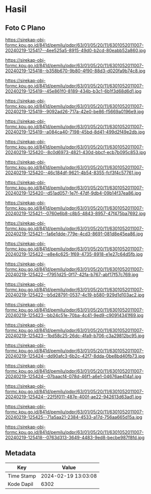 # Hasil

## Foto C Plano

https://sirekap-obj-formc.kpu.go.id/841d/pemilu/pdpr/63/01/05/20/11/6301052011007-20240219-125417--4ee525a5-8915-49d0-b2cd-80eabb52a860.jpg

https://sirekap-obj-formc.kpu.go.id/841d/pemilu/pdpr/63/01/05/20/11/6301052011007-20240219-125418--b358b670-9b80-4f90-88d3-d020fa9b74c8.jpg

https://sirekap-obj-formc.kpu.go.id/841d/pemilu/pdpr/63/01/05/20/11/6301052011007-20240219-125419--45e861f0-8189-434b-b3c1-6b1f3d68d6d1.jpg

https://sirekap-obj-formc.kpu.go.id/841d/pemilu/pdpr/63/01/05/20/11/6301052011007-20240219-125419--9092ad26-717a-42e0-be86-f5669a0196e9.jpg

https://sirekap-obj-formc.kpu.go.id/841d/pemilu/pdpr/63/01/05/20/11/6301052011007-20240219-125419--a084ca40-7198-45bd-8d41-499d2f49e2db.jpg

https://sirekap-obj-formc.kpu.go.id/841d/pemilu/pdpr/63/01/05/20/11/6301052011007-20240219-125420--8c0d6973-4821-430d-bbcf-ecb7b095c853.jpg

https://sirekap-obj-formc.kpu.go.id/841d/pemilu/pdpr/63/01/05/20/11/6301052011007-20240219-125420--46c184df-9621-4b54-8355-fcf3f4c57761.jpg

https://sirekap-obj-formc.kpu.go.id/841d/pemilu/pdpr/63/01/05/20/11/6301052011007-20240219-125420--d51ad057-1e7f-47df-9db4-09b14f37ea86.jpg

https://sirekap-obj-formc.kpu.go.id/841d/pemilu/pdpr/63/01/05/20/11/6301052011007-20240219-125421--0760e6b8-c8b5-4843-8957-47f475ba7692.jpg

https://sirekap-obj-formc.kpu.go.id/841d/pemilu/pdpr/63/01/05/20/11/6301052011007-20240219-125421--1a6e1dde-779e-4cd3-8691-081d8e45ea86.jpg

https://sirekap-obj-formc.kpu.go.id/841d/pemilu/pdpr/63/01/05/20/11/6301052011007-20240219-125422--e8e4c625-1f69-4735-8918-e1e27c64d5fb.jpg

https://sirekap-obj-formc.kpu.go.id/841d/pemilu/pdpr/63/01/05/20/11/6301052011007-20240219-125422--f7951d25-0f17-42fa-b767-abf17f57c769.jpg

https://sirekap-obj-formc.kpu.go.id/841d/pemilu/pdpr/63/01/05/20/11/6301052011007-20240219-125422--b5d28791-0537-4c19-b580-929d1d103ac2.jpg

https://sirekap-obj-formc.kpu.go.id/841d/pemilu/pdpr/63/01/05/20/11/6301052011007-20240219-125423--bb24c51e-70ba-4c41-9ed9-c90914341f69.jpg

https://sirekap-obj-formc.kpu.go.id/841d/pemilu/pdpr/63/01/05/20/11/6301052011007-20240219-125423--1bd58c25-26dc-4fa9-b706-c3a29812bc95.jpg

https://sirekap-obj-formc.kpu.go.id/841d/pemilu/pdpr/63/01/05/20/11/6301052011007-20240219-125424--dd90afc3-6b2c-42f7-8dda-0be8bd40fb73.jpg

https://sirekap-obj-formc.kpu.go.id/841d/pemilu/pdpr/63/01/05/20/11/6301052011007-20240219-125424--07baacf4-078d-46f1-a6e1-04676ae414a1.jpg

https://sirekap-obj-formc.kpu.go.id/841d/pemilu/pdpr/63/01/05/20/11/6301052011007-20240219-125424--22f5f011-487e-400f-ae22-942613d63ad1.jpg

https://sirekap-obj-formc.kpu.go.id/841d/pemilu/pdpr/63/01/05/20/11/6301052011007-20240219-125425--71a5aa21-2384-4533-a17d-756aa665d15a.jpg

https://sirekap-obj-formc.kpu.go.id/841d/pemilu/pdpr/63/01/05/20/11/6301052011007-20240219-125418--0763d313-3649-4483-9ed8-becbe987f8fd.jpg


## Metadata

| Key        | Value               |
| ---------- | ------------------- |
| Time Stamp | 2024-02-19 13:03:08 |
| Kode Dapil | 6302                |



